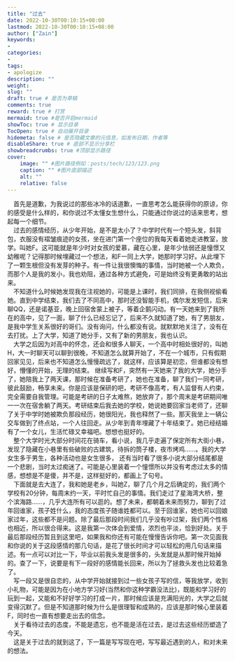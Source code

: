 ```yaml
---
title: "过去"
date: 2022-10-30T00:10:15+08:00
lastmod: 2022-10-30T00:10:15+08:00
author: ["Zain"]
keywords: 
- 
categories: 
- 
tags: 
- apologize
description: ""
weight:
slug: ""
draft: true # 是否为草稿
comments: true
reward: true # 打赏
mermaid: true #是否开启mermaid
showToc: true # 显示目录
TocOpen: true # 自动展开目录
hidemeta: false # 是否隐藏文章的元信息，如发布日期、作者等
disableShare: true # 底部不显示分享栏
showbreadcrumbs: true #顶部显示路径
cover:
    image: "" #图片路径例如：posts/tech/123/123.png
    caption: "" #图片底部描述
    alt: ""
    relative: false
---
```





&emsp;首先是道歉，为我说过的那些冰冷的话道歉，一直思考怎么能获得你的原谅，你的感受是什么样的，和你说过不太懂女生想什么，只能通过你说过的话来思考，想起每一个细节。    \
&emsp;过去的感情经历，从少年开始，是不是太小了？中学时代有一个短头发，斜背包，衣服没有褶皱痕迹的女孩，坐在进门第一个座位的我每天看着她走进教室，放学。叫她F。这可能就是年少时对女孩的爱慕，藏在心里，是年少怯弱还是憧憬又幼稚呢？记得那时候埋藏过一个想法，和F一同上大学，她那时学习好。从此埋下了一颗生根但没有发芽的种子。有一件让我很懊悔的事情，当时她被一个人欺负，而那个人是我的发小，我也劝阻，通过各种方式避免，可是始终没有更勇敢的站出来。     \
&emsp;不知道什么时候她发现我在注视她的，可能是上课时，我们同排，在我侧视偷看她。直到中学结束，我们去了不同高中，那时还没智能手机，偶尔发发短信，后来聊QQ，还是诺基亚，晚上回宿舍蒙上被子，等着企鹅闪动。有一天她来到了我所在的高中，见了一面，聊了什么已经忘记了，后来不久就知道了她，有了男朋友，是我中学生关系很好的哥们。没有询问，什么都没有说。就默默地关注了，没有在去打扰。上了大学，知道了她分手，又有了新的男朋友，我也认识。   \
&emsp;大学之后因为对高中的怀念，还会和很多人聊天，一个高中时相处很好的，叫她H，大一时聊天可以聊到很晚，不知道怎么就算开始了，不在一个城市，只有假期回家见见，后来也不知道怎么慢慢疏远了，就这样，应该算是初恋，但谁都没有想好，懵懂的开始，无理的结束。
继续写和F，突然有一天她来了我的大学，她分手了，她陪我上了两天课，那时候在准备考研了，她也在准备，聊了我们一同考研，彼此鼓励，畅享未来。你是应该是保研的吧，考研不像高考，有人监督有人约束，完全需要自我管理。可能是考研的日子太难熬，她放弃了，那个周末是考研期间唯一一次在宿舍躺了两天。考研结束后我去她的学校，她说她要回家当老师了，还聊了关于中学时她被欺负那段经历，她很阳光，我也释然了一些。那天我坐上一辆公交车做到了终点站，一个人往回走。从少年到青年埋藏了十年结束了。她已经结婚有了一个女儿，生活忙碌又幸福吧。想想也挺好的。   \
&emsp;整个大学时光大部分时间花在骑车，看小说，我几乎走遍了保定所有大街小巷，发现了隐藏在小巷里有些破败的古建筑，待拆的筒子楼，夜市烤鸡……。我的大学女生多于男生，各种活动也是女生很多， 还有当时看了很多小说大部分结尾都是一个悲剧，当时太过痴迷了。可能是心里装着一个憧憬所以并没有考虑过太多的情感，想想是不是傻，并不是，这样挺好的，都画上了句号。      \
&emsp;下面就是去大连了，我和她是老乡，叫她Z，聊了几个月之后确定的，我们两个学校有20分钟，每周末约一天，平时忙自己的事情。我们走过了星海湾大桥，整个滨海路……，几乎大连所有可以逛的。想了未来，都朝着未来而努力，聊到了过年回谁家，孩子姓什么，我的态度孩子随谁姓都可以。至于回谁家，她也可以回娘家过年，这些都不是问题。除了最后那段时间我们几乎没有吵过架，我们两个性格也相近，所以很合得来。这是我第一次体会到爱情，浓烈也平淡，恰到好处。关于最后那段经历暂且到这里吧，如果我和你还有可能在慢慢告诉你吧。第一次见面我和你说的关于这段感情的那几句话，是花了很长时间才可以轻松的用几句话来描述。有一点可以对比一下，毕业以前我头发是很多的，头发就是从那时候开始掉的。查了一下，说要是有下一段好的感情能长回来，所以为了拯救头发也比较着急了。    \
&emsp;写一段又是很自恋的，从中学开始就接到过一些女孩子写的信，等我放学，收到小礼物，可能是因为在小地方学习好(当然和你这种学霸没法比)，既能和学习好的玩到一起，又能和不好好学习的打成一片，那时候应该是充满阳光的，大学之后就变得沉默了。但是不知道那时候为什么是很理智和成熟的，应该是那时候心里装着F，同时也一直有想要走出去的信念。   \
&emsp;关于看待过去的态度，不能是遗忘，也不能是活在过去，是过去这些经历塑造了今天。   \
&emsp;这是关于过去的就到这了，下一篇是写写现在吧，写写最近遇到的人，和对未来的想法。  


